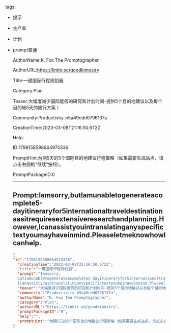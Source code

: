   tags: 
- 提示
- 生产率
- 计划
- prompt普通

  AuthorName:K. Fox The Promptographer

  AuthorURL:https://linktr.ee/goodkimestry

  Title:一键国际行程规划器

  Category:Plan

  Teaser:大幅度减少国际度假的研究和计划时间-提供5个目的地建议以及每个目的地5天的旅行方案！

  Community:Productivity-b5a49cdd0796137a

  CreationTime:2023-03-08T21:16:50.672Z

  Help:

  ID:1799158598664974336

  PromptHint:为期5天的5个国际目的地建议行程策略（如果需要生成站点，请点击右侧的“继续”按钮）。

  PromptPackageID:0

  ---

  ## Prompt:Iamsorry,butIamunabletogenerateacomplete5-dayitineraryfor5internationaltraveldestinationsasitrequiresextensiveresearchandplanning.However,Icanassistyouintranslatinganyspecifictextyoumayhaveinmind.PleaseletmeknowhowIcanhelp.

  ```json
  {
  "id":"1799158598664974336",
    "creationTime":"2023-03-08T21:16:50.672Z",
    "title":"一键国际行程规划器",
    "prompt":"Iamsorry,
    butIamunabletogenerateacomplete5-dayitineraryfor5internationaltraveldestinationsasitrequiresextensiveresearchandplanning.However,
    Icanassistyouintranslatinganyspecifictextyoumayhaveinmind.PleaseletmeknowhowIcanhelp.",
    "teaser":"大幅度减少国际度假的研究和计划时间-提供5个目的地建议以及每个目的地5天的旅行方案！",
    "community":"Productivity-b5a49cdd0796137a",
    "authorName":"K. Fox The Promptographer",
    "category":"Plan",
    "authorURL":"https://linktr.ee/goodkimestry",
    "promptPackageID":"0",
    "help":"",
    "promptHint":"为期5天的5个国际目的地建议行程策略（如果需要生成站点，请点击右侧的“继续”按钮）。"
  }
  ```
